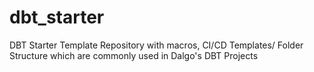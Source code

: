# dbt_starter
DBT Starter Template Repository with macros, CI/CD Templates/ Folder Structure which are commonly used in Dalgo's DBT Projects
